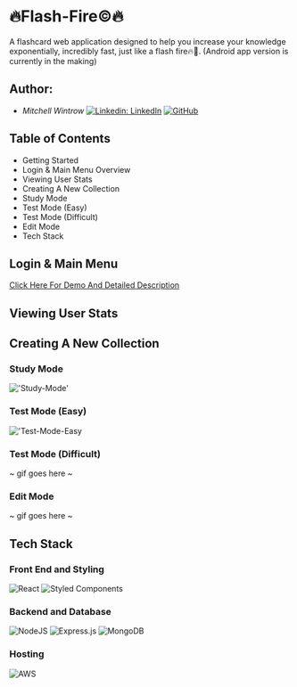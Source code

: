 # 🔥Flash-Fire©🔥
A flashcard web application designed to help you increase your knowledge exponentially, incredibly fast, just like a flash fire🔥🤯.
(Android app version is currently in the making)

## Author:
- *Mitchell Wintrow* [![Linkedin: LinkedIn](https://img.shields.io/badge/linkedin-%230077B5.svg?style=for-the-badge&logo=linkedin&logoColor=white&link=https://www.linkedin.com/in/kevinzhugao/)](https://www.linkedin.com/in/mitchell-wintrow-87b180216/) [![GitHub](https://img.shields.io/badge/github-%23121011.svg?style=for-the-badge&logo=github&logoColor=white&link=https://github.com/Daniel-Ghaly)](https://github.com/mrrobotisreal)

## Table of Contents
- Getting Started
- Login & Main Menu Overview
- Viewing User Stats
- Creating A New Collection
- Study Mode
- Test Mode (Easy)
- Test Mode (Difficult)
- Edit Mode
- Tech Stack

## Login & Main Menu
[Click Here For Demo And Detailed Description](https://github.com/mrrobotisreal/FlashFire-Web/blob/main/LOGIN_AND_MAIN_MENU.md)

## Viewing User Stats

## Creating A New Collection

### Study Mode
!['Study-Mode'](FlashFire-study.gif)

### Test Mode (Easy)
!['Test-Mode-Easy](FlashFire-easy.gif)

### Test Mode (Difficult)
~ gif goes here ~

### Edit Mode
~ gif goes here ~

## Tech Stack

### Front End and Styling
![React](https://img.shields.io/badge/react-%2320232a.svg?style=for-the-badge&logo=react&logoColor=%2361DAFB)
![Styled Components](https://img.shields.io/badge/styled--components-DB7093?style=for-the-badge&logo=styled-components&logoColor=white)

### Backend and Database
![NodeJS](https://img.shields.io/badge/node.js-6DA55F?style=for-the-badge&logo=node.js&logoColor=white)
![Express.js](https://img.shields.io/badge/express.js-%23404d59.svg?style=for-the-badge&logo=express&logoColor=%2361DAFB)
![MongoDB](https://img.shields.io/badge/MongoDB-%234ea94b.svg?style=for-the-badge&logo=mongodb&logoColor=white)

### Hosting
![AWS](https://img.shields.io/badge/AWS-%23FF9900.svg?style=for-the-badge&logo=amazon-aws&logoColor=white)

